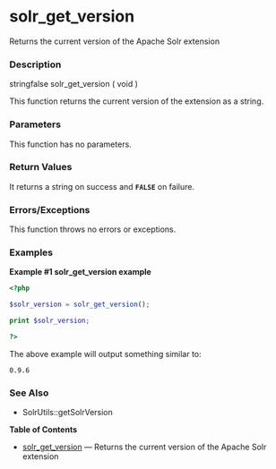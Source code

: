 solr\_get\_version
==================

Returns the current version of the Apache Solr extension

### Description

<span class="type"><span class="type">string</span><span
class="type">false</span></span> <span
class="methodname">solr\_get\_version</span> ( <span
class="methodparam">void</span> )

This function returns the current version of the extension as a string.

### Parameters

This function has no parameters.

### Return Values

It returns a string on success and **`FALSE`** on failure.

### Errors/Exceptions

This function throws no errors or exceptions.

### Examples

**Example \#1 <span class="function">solr\_get\_version</span> example**

``` php
<?php

$solr_version = solr_get_version();

print $solr_version;

?>
```

The above example will output something similar to:

    0.9.6

### See Also

-   <span class="function">SolrUtils::getSolrVersion</span>

**Table of Contents**

-   [solr\_get\_version](/ref/solr.html#solr_get_version) — Returns the
    current version of the Apache Solr extension
